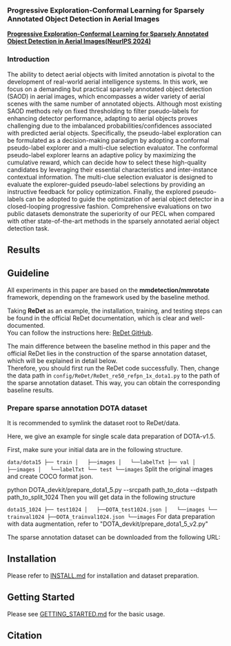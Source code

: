  ### Progressive Exploration-Conformal Learning for Sparsely Annotated Object Detection in Aerial Images

**[Progressive Exploration-Conformal Learning for Sparsely Annotated Object Detection in Aerial Images(NeurIPS 2024)](https://openreview.net/pdf?id=Jzog9gvOf6)**          

### Introduction
The ability to detect aerial objects with limited annotation is pivotal
to the development of real-world aerial intelligence systems. 
In this work, we focus on a demanding but practical sparsely annotated object detection (SAOD) in aerial images, which encompasses a wider variety of aerial scenes with the same number of annotated objects. 
Although most existing SAOD methods rely on fixed thresholding to filter pseudo-labels for enhancing detector performance, adapting to aerial objects proves challenging due to the imbalanced probabilities/confidences associated with predicted aerial objects.
Specifically, the  pseudo-label exploration can be formulated as a decision-making paradigm by adopting a conformal pseudo-label explorer and a multi-clue selection evaluator. 
The conformal pseudo-label explorer learns an adaptive policy by maximizing the cumulative reward, which can decide how to select these high-quality candidates by leveraging their essential characteristics and inter-instance contextual information.
The multi-clue selection evaluator is designed to evaluate the explorer-guided pseudo-label selections by providing an instructive feedback for policy optimization. 
Finally, the explored pseudo-labels can be adopted to guide the optimization of aerial object detector in a closed-looping progressive fashion.
Comprehensive evaluations on two public datasets demonstrate the superiority of our PECL when compared with other state-of-the-art methods in the sparsely annotated aerial object detection task. 

## Results
<!--
|Model                      |Data           |    Backbone     |    MS  |  Rotate | Lr schd  | box AP | Download|
|:-------------:            |:-------------:| :-------------: | :-----:| :-----: | :-----:  | :----: | :---------------------------------------------------------------------------------------: |
|ReDet                      |DOTA-v1.0       |    ReR50-ReFPN     |   -    |   -    |   1x     |  76.25 |    [cfg](configs/ReDet/ReDet_re50_refpn_1x_dota1.py) [model](https://drive.google.com/file/d/1LCz-Q8PJkr-x9kJk7PcCy37W_cPAdmvO/view?usp=sharing) [log](https://drive.google.com/file/d/1OXgenH6YvtyRUwPH8h9f9p9tBCh60Kln/view?usp=sharing)      |
|ReDet                      |DOTA-v1.0       |    ReR50-ReFPN     |   ✓    |   ✓    |   1x     |  80.10 |    [cfg](configs/ReDet/ReDet_re50_refpn_1x_dota1_ms.py) [model](https://drive.google.com/file/d/1uJb75xTFmQu4db1X8NQKuRNNTrN7TtuA/view?usp=sharing) [log](https://drive.google.com/file/d/1reDaa_ouBfLAZj8Z6wEDsOKxDjeLo0Gt/view?usp=sharing)        |
|ReDet                      |DOTA-v1.5       |    ReR50-ReFPN     |   -    |   -    |   1x     |  66.86 |    [cfg](configs/ReDet/ReDet_re50_refpn_1x_dota15.py) [model](https://drive.google.com/file/d/1AjG3-Db_hmZF1YSKRVnq8j_yuxzualRo/view?usp=sharing) [log](https://drive.google.com/file/d/17dsP9EUbLTV9THkOAA3G3jpmIHHnj83-/view?usp=sharing)        |
|ReDet                      |DOTA-v1.5       |    ReR101-ReFPN     |   -    |   -    |   1x     |  67.62 |    [cfg](configs/ReDet/ReDet_re101_refpn_1x_dota15.py) [model](https://drive.google.com/file/d/1vN4ShOqegn4__QY_hgykota20Qa1mnBQ/view?usp=sharing) [log](https://drive.google.com/file/d/1eKiXI91VudU7rGufdEt526cO8kEm9dAc/view?usp=sharing)        |
|ReDet                      |DOTA-v1.5       |    ReR50-ReFPN     |   ✓    |   ✓    |   1x     |  76.80 |    [cfg](configs/ReDet/ReDet_re50_refpn_1x_dota15_ms.py) [model](https://drive.google.com/file/d/1I1IDmt3juw1sm-CT-zaosVVDldAHYBIO/view?usp=sharing) [log](https://drive.google.com/file/d/1T2Eou26T0mpmP93X_XrFk-AhSicLrgGp/view?usp=sharing)        |
|ReDet                      |HRSC2016        |    ReR50-ReFPN     |   -    |   -    |   3x     |  90.46 |    [cfg](configs/ReDet/ReDet_re50_refpn_3x_hrsc2016.py) [model](https://drive.google.com/file/d/1vTU6OeFD6CX4zkQn7szlgL7Qc_MOZpgC/view?usp=sharing) [log](https://drive.google.com/file/d/1csbm3jop9MGOQt8JaEeBg6TEXOZXY-yo/view?usp=sharing)        |
--> 


## Guideline
All experiments in this paper are based on the **mmdetection/mmrotate** framework, depending on the framework used by the baseline method.

Taking **ReDet** as an example, the installation, training, and testing steps can be found in the official ReDet documentation, which is clear and well-documented.  
You can follow the instructions here: [ReDet GitHub](https://github.com/csuhan/ReDet).

The main difference between the baseline method in this paper and the official ReDet lies in the construction of the sparse annotation dataset, which will be explained in detail below.  
Therefore, you should first run the ReDet code successfully. Then, change the data path in `config/ReDet/ReDet_re50_refpn_1x_dota1.py` to the path of the sparse annotation dataset. This way, you can obtain the corresponding baseline results.

### Prepare sparse annotation DOTA dataset
It is recommended to symlink the dataset root to ReDet/data.

Here, we give an example for single scale data preparation of DOTA-v1.5.

First, make sure your initial data are in the following structure.

`data/dota15
├── train
│   ├──images
│   └──labelTxt
├── val
│   ├──images
│   └──labelTxt
└── test
    └──images`
Split the original images and create COCO format json.

python DOTA_devkit/prepare_dota1_5.py --srcpath path_to_dota --dstpath path_to_split_1024
Then you will get data in the following structure

`dota15_1024
├── test1024
│   ├──DOTA_test1024.json
│   └──images
└── trainval1024
     ├──DOTA_trainval1024.json
     └──images`
For data preparation with data augmentation, refer to "DOTA_devkit/prepare_dota1_5_v2.py"


The sparse annotation dataset can be downloaded from the following URL:




## Installation

Please refer to [INSTALL.md](INSTALL.md) for installation and dataset preparation.


## Getting Started

Please see [GETTING_STARTED.md](GETTING_STARTED.md) for the basic usage.


## Citation
<!--
```BibTeX
@InProceedings{han2021ReDet,
    author    = {Han, Jiaming and Ding, Jian and Xue, Nan and Xia, Gui-Song},
    title     = {ReDet: A Rotation-equivariant Detector for Aerial Object Detection},
    booktitle = {Proceedings of the IEEE/CVF Conference on Computer Vision and Pattern Recognition (CVPR)},
    month     = {June},
    year      = {2021},
    pages     = {2786-2795}
}
```
--> 
